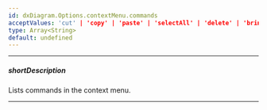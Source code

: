 ```yaml
---
id: dxDiagram.Options.contextMenu.commands
acceptValues: 'cut' | 'copy' | 'paste' | 'selectAll' | 'delete' | 'bringToFront' | 'sendToBack' | 'lock' | 'unlock'
type: Array<String>
default: undefined
---
```

---
##### shortDescription
Lists commands in the context menu.

---
